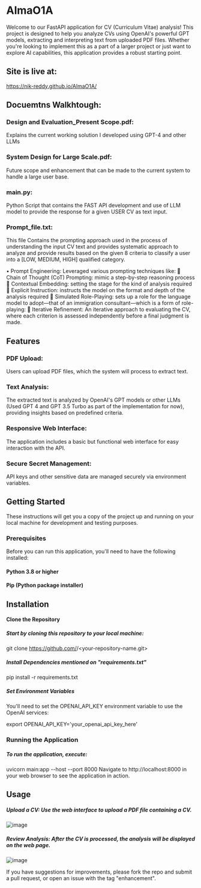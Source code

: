 # AlmaO1A
Welcome to our FastAPI application for CV (Curriculum Vitae) analysis! This project is designed to help you analyze CVs using OpenAI's powerful GPT models, extracting and interpreting text from uploaded PDF files. Whether you're looking to implement this as a part of a larger project or just want to explore AI capabilities, this application provides a robust starting point.


## Site is  live at:
https://nik-reddy.github.io/AlmaO1A/

## Docuemtns Walkhtough:
### Design and Evaluation_Present Scope.pdf: 
Explains the current working solution I developed using GPT-4 and other LLMs 
### System Design for Large Scale.pdf:
Future scope and enhancement that can be made to the current system to handle a large user base.
### main.py: 
Python Script that contains the FAST API development and use of LLM  model to provide the response for a given USER CV as text input.
### Prompt_file.txt: 
This file Contains the prompting approach used in the process of understanding the input CV text and provides systematic approach to analyze and provide results based on the given 8 criteria to classify a user into a [LOW, MEDIUM, HIGH] qualified category.

•	Prompt Engineering: Leveraged various prompting techniques like:
	Chain of Thought (CoT) Prompting: mimic a step-by-step reasoning process
	Contextual Embedding: setting the stage for the kind of analysis required
	Explicit Instruction: instructs the model on the format and depth of the analysis required
	Simulated Role-Playing: sets up a role for the language model to adopt—that of an immigration consultant—which is a form of role-playing:
	Iterative Refinement: An iterative approach to evaluating the CV, where each criterion is assessed independently before a final judgment is made.

## Features
### PDF Upload: 
Users can upload PDF files, which the system will process to extract text.

### Text Analysis: 
The extracted text is analyzed by OpenAI's GPT models or other LLMs (Used GPT 4 and GPT 3.5 Turbo as part of the implementation for now), providing insights based on predefined criteria.

### Responsive Web Interface: 
The application includes a basic but functional web interface for easy interaction with the API.

### Secure Secret Management: 
API keys and other sensitive data are managed securely via environment variables.


## Getting Started
These instructions will get you a copy of the project up and running on your local machine for development and testing purposes.

### Prerequisites
Before you can run this application, you'll need to have the following installed:
#### Python 3.8 or higher
#### Pip (Python package installer)


## Installation
#### Clone the Repository
##### Start by cloning this repository to your local machine:
git clone https://github.com/<yourusername>/<your-repository-name.git>

##### Install Dependencies mentioned on "requirements.txt"
pip install -r requirements.txt

##### Set Environment Variables
You'll need to set the OPENAI_API_KEY environment variable to use the OpenAI services:


export OPENAI_API_KEY='your_openai_api_key_here'


### Running the Application
##### To run the application, execute:
uvicorn main:app --host <IPV4 Address> --port 8000
Navigate to http://localhost:8000 in your web browser to see the application in action.

## Usage
##### Upload a CV: Use the web interface to upload a PDF file containing a CV.
![image](https://github.com/Nik-Reddy/AlmaO1A/assets/41942071/c8e4afcc-10e6-4e79-af19-071186b8e6c6)


##### Review Analysis: After the CV is processed, the analysis will be displayed on the web page.
![image](https://github.com/Nik-Reddy/AlmaO1A/assets/41942071/e8c5b93d-7056-439b-84ae-23fb388bad51)


If you have suggestions for improvements, please fork the repo and submit a pull request, or open an issue with the tag "enhancement".
